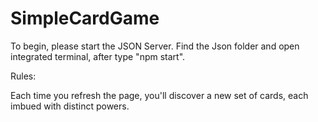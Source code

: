 # SimpleCardGame





To begin, please start the JSON Server. Find the Json folder and open integrated terminal, after type "npm start".

<!-- ================================================================================= -->


Rules:

 Each time you refresh the page, you'll discover a new set of cards, each imbued with distinct powers.


 
